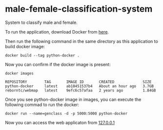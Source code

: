 # male-female-classification-system
System to classify male and female.


To run the application, download Docker from [here](https://www.docker.com/products/docker-desktop/).

Then run the following command in the same directory as this application to build docker image:

`docker build --tag python-docker .`

Now you can confirm if the docker image is present:

`docker images`
```
REPOSITORY        TAG       IMAGE ID       CREATED             SIZE           
python-docker     latest    ab18451537b4   About an hour ago   3.7GB
reborntc/webmap   latest    9efc6c57afaa   2 years ago         1.84GB
```

Once you see python-docker image in images, you can execute the following commad to run the docker:

`docker run --name=genclass -d -p 5000:5000 python-docker`

Now you can access the web applicaton from [127.0.0.1](http://127.0.0.1:5000)
